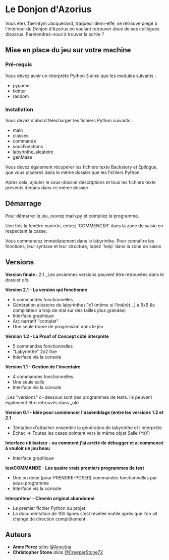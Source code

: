 # Le Donjon d'Azorius

Vous êtes Taerntym Jacquerand, traqueur demi-elfe, se retrouve piégé à l'intérieur du Donjon d'Azorius en voulant retrouver deux de ses collègues disparus. Parviendrez-vous à trouver la sortie ?

## Mise en place du jeu sur votre machine

### Pré-requis

Vous devez avoir un interprète Python 3 ainsi que les modules suivants :

- pygame
- tkinter
- random

### Installation

Vous devez d'abord télécharger les fichiers Python suivants :

- main
- classes
- commande
- sousFonctions
- labyrinthe_aleatoire
- genMaze

Vous devez également récupérer les fichiers texte Backstory et Epilogue, que vous placerez dans le même dossier que les fichiers Python.

Après cela, ajouter le sous-dossier descriptions et tous les fichiers texte présents dedans dans ce même dossier

## Démarrage

Pour démarrer le jeu, ouvrez main.py et compilez le programme.

Une fois la fenêtre ouverte, entrez 'COMMENCER' dans la zone de saisie en respectant la casse.

Vous commencez immédiatement dans le labyrinthe. Pour connaître les fonctions, leur syntaxe et leur structure, tapez 'help' dans la zone de saisie

## Versions

**Version finale :** 2.1
_Les anciennes versions peuvent être retrouvées dans le dossier _old_

**Version 2.1 - La version qui fonctionne**
- 5 commandes fonctionnelles
- Génération aléatoire de labyrinthes 1x1 (même si l'intérêt...) à 9x9 (le compilateur a trop de mal sur des tailles plus grandes)
- Interface graphique
- Arc narratif "complet"
- Une seule trame de progression dans le jeu

**Version 1.2 - La Proof of Concept côté interprète**
- 5 commandes fonctionnelles
- "Labyrinthe" 2x2 fixe
- Interface via la console

**Version 1.1 - Gestion de l'inventaire**
- 4 commandes fonctionnelles
- Une seule salle
- Interface via la console

_Les "versions" ci-dessous sont des programmes de tests. Ils peuvent également être retrouvés dans _old

**Version 0.1 - Idée pour commencer l'assemblage (entre les versions 1.2 et 2.1**
- Tentative d'attacher ensemble la génération de labyrinthe et l'interprète
- Échec => Toutes les cases pointent vers le même objet Salle (YaY)

**Interface utilisateur - ou comment j'ai arrêté de débugger et ai commencé à vouloir un jeu beau**
- Interface graphique

**testCOMMANDE - Les quatre vrais premiers programmes de test**
- Une ou deux (pour PRENDRE-POSER) commandes fonctionnelles par sous-programme
- Interface via la console

**Interpréteur - Chemin original abandonné**
- Le premier fichier Python du projet
- La documentation de 100 lignes s'est révélée inutile après que l'on ait changé de direction complètement

## Auteurs

* **Anne Perez** _alias_ [@AnneIna](https://github.com/AnneIna)
* **Christopher Stone** _alias_ [@CreeperStone72](https://github.com/CreeperStone72)
